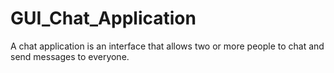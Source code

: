 # GUI_Chat_Application
A chat application is an interface that allows two or more people to chat and send messages to everyone.
